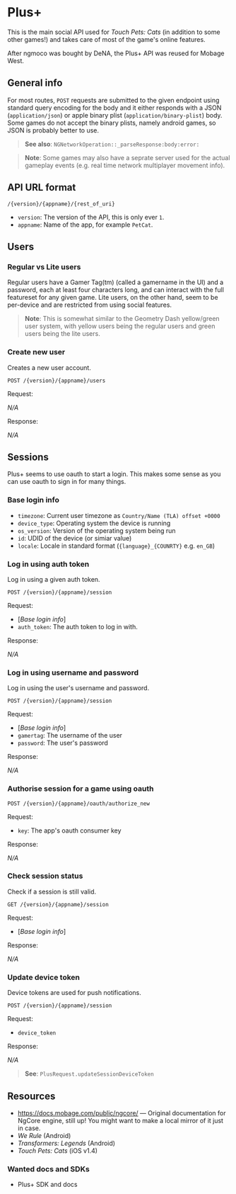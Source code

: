# Plus+

This is the main social API used for *Touch Pets: Cats* (in addition to some other games!) and takes care of most of the game's online features.

After ngmoco was bought by DeNA, the Plus+ API was reused for Mobage West.

## General info

For most routes, `POST` requests are submitted to the given endpoint using standard query encoding for the body and it either responds with a JSON (`application/json`) or apple binary plist (`application/binary-plist`) body. Some games do not accept the binary plists, namely android games, so JSON is probably better to use.

> **See also**: `NGNetworkOperation::_parseResponse:body:error:`

> **Note**: Some games may also have a seprate server used for the actual gameplay events (e.g. real time network multiplayer movement info).

## API URL format

```
/{version}/{appname}/{rest_of_uri}
```

* `version`: The version of the API, this is only ever `1`.
* `appname`: Name of the app, for example `PetCat`.

## Users

### Regular vs Lite users

Regular users have a Gamer Tag(tm) (called a gamername in the UI) and a password, each at least four characters long, and can interact with the full featureset for any given game. Lite users, on the other hand, seem to be per-device and are restricted from using social features.

> **Note**: This is somewhat similar to the Geometry Dash yellow/green user system, with yellow users being the regular users and green users being the lite users.

### Create new user

Creates a new user account.

```
POST /{version}/{appname}/users
```

Request:

*N/A*

Response:

*N/A*

## Sessions

Plus+ seems to use oauth to start a login. This makes some sense as you can use oauth to sign in for many things.

### Base login info

* `timezone`: Current user timezone as `Country/Name (TLA) offset +0000`
* `device_type`: Operating system the device is running
* `os_version`: Version of the operating system being run
* `id`: UDID of the device (or simiar value)
* `locale`: Locale in standard format (`{language}_{COUNRTY}` e.g. `en_GB`)

### Log in using auth token

Log in using a given auth token.

```
POST /{version}/{appname}/session
```

Request:

* \[*Base login info*\]
* `auth_token`: The auth token to log in with.

Response:

*N/A*

### Log in using username and password

Log in using the user's username and password.

```
POST /{version}/{appname}/session
```

Request:

* \[*Base login info*\]
* `gamertag`: The username of the user
* `password`: The user's password

Response:

*N/A*

### Authorise session for a game using oauth

```
POST /{version}/{appname}/oauth/authorize_new
```

Request:

* `key`: The app's oauth consumer key

Response:

*N/A*

### Check session status

Check if a session is still valid.

```
GET /{version}/{appname}/session
```

Request:

* \[*Base login info*\]

Response:

*N/A*

### Update device token

Device tokens are used for push notifications.

```
POST /{version}/{appname}/session
```

Request:

* `device_token`

Response:

*N/A*

> **See**: `PlusRequest.updateSessionDeviceToken`

## Resources

* https://docs.mobage.com/public/ngcore/ &mdash; Original documentation for NgCore engine, still up! You might want to make a local mirror of it just in case.
* *We Rule* (Android)
* *Transformers: Legends* (Android)
* *Touch Pets: Cats* (iOS v1.4)

### Wanted docs and SDKs

* Plus+ SDK and docs
